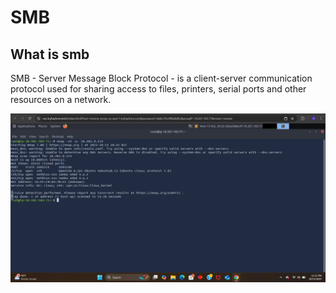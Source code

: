 # SMB

## What is smb

SMB - Server Message Block Protocol - is a client-server communication protocol used for sharing access to files, printers, serial ports and other resources on a network.

![](https://github.com/Andreas512514/Network-Services/blob/main/Screenshot%202025-10-13%20233219.png)
